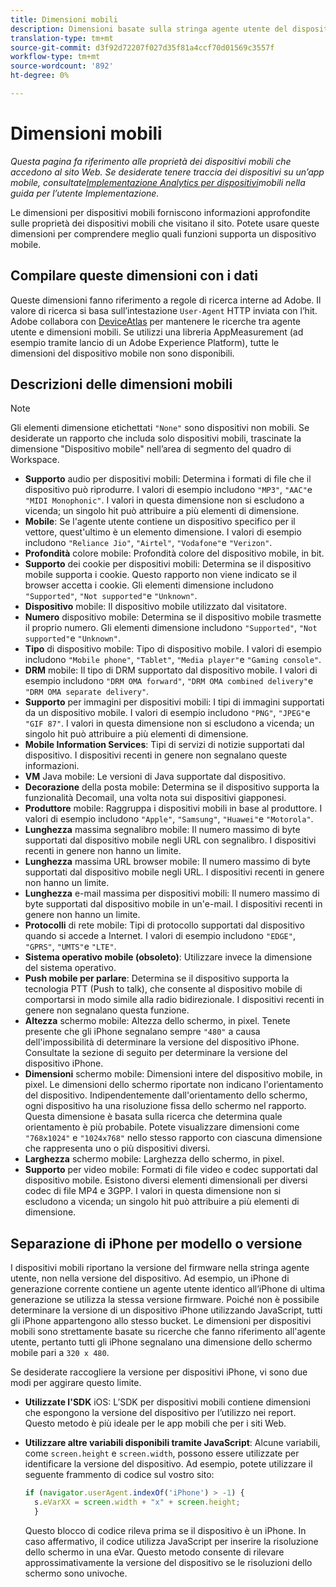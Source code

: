 ```yaml
---
title: Dimensioni mobili
description: Dimensioni basate sulla stringa agente utente del dispositivo.
translation-type: tm+mt
source-git-commit: d3f92d72207f027d35f81a4ccf70d01569c3557f
workflow-type: tm+mt
source-wordcount: '892'
ht-degree: 0%

---
```



# Dimensioni mobili

*Questa pagina fa riferimento alle proprietà dei dispositivi mobili che accedono al sito Web. Se desiderate tenere traccia dei dispositivi su un’app mobile, consultate[Implementazione  Analytics per dispositivi](/help/implement/mobile-device-sdk.md)mobili nella guida per l’utente Implementazione.*

Le dimensioni per dispositivi mobili forniscono informazioni approfondite sulle proprietà dei dispositivi mobili che visitano il sito. Potete usare queste dimensioni per comprendere meglio quali funzioni supporta un dispositivo mobile.

## Compilare queste dimensioni con i dati

Queste dimensioni fanno riferimento a regole di ricerca interne ad Adobe. Il valore di ricerca si basa sull’intestazione `User-Agent` HTTP inviata con l’hit. Adobe collabora con [DeviceAtlas](https://deviceatlas.com/) per mantenere le ricerche tra agente utente e dimensioni mobili. Se utilizzi una libreria AppMeasurement (ad esempio tramite  lancio di un Adobe Experience Platform), tutte le dimensioni del dispositivo mobile non sono disponibili.

## Descrizioni delle dimensioni mobili

>[!NOTE]
>
>Gli elementi dimensione etichettati `"None"` sono dispositivi non mobili. Se desiderate un rapporto che includa solo dispositivi mobili, trascinate la dimensione &quot;Dispositivo mobile&quot; nell’area di segmento del quadro di Workspace.

* **Supporto** audio per dispositivi mobili: Determina i formati di file che il dispositivo può riprodurre. I valori di esempio includono `"MP3"`, `"AAC"`e `"MIDI Monophonic"`. I valori in questa dimensione non si escludono a vicenda; un singolo hit può attribuire a più elementi di dimensione.
* **Mobile**: Se l&#39;agente utente contiene un dispositivo specifico per il vettore, quest&#39;ultimo è un elemento dimensione. I valori di esempio includono `"Reliance Jio"`, `"Airtel"`, `"Vodafone"`e `"Verizon"`.
* **Profondità** colore mobile: Profondità colore del dispositivo mobile, in bit.
* **Supporto** dei cookie per dispositivi mobili: Determina se il dispositivo mobile supporta i cookie. Questo rapporto non viene indicato se il browser accetta i cookie. Gli elementi dimensione includono `"Supported"`, `"Not supported"`e `"Unknown"`.
* **Dispositivo** mobile: Il dispositivo mobile utilizzato dal visitatore.
* **Numero** dispositivo mobile: Determina se il dispositivo mobile trasmette il proprio numero. Gli elementi dimensione includono `"Supported"`, `"Not supported"`e `"Unknown"`.
* **Tipo** di dispositivo mobile: Tipo di dispositivo mobile. I valori di esempio includono `"Mobile phone"`, `"Tablet"`, `"Media player"`e `"Gaming console"`.
* **DRM** mobile: Il tipo di DRM supportato dal dispositivo mobile. I valori di esempio includono `"DRM OMA forward"`, `"DRM OMA combined delivery"`e `"DRM OMA separate delivery"`.
* **Supporto** per immagini per dispositivi mobili: I tipi di immagini supportati da un dispositivo mobile. I valori di esempio includono `"PNG"`, `"JPEG"`e `"GIF 87"`. I valori in questa dimensione non si escludono a vicenda; un singolo hit può attribuire a più elementi di dimensione.
* **Mobile Information Services**: Tipi di servizi di notizie supportati dal dispositivo. I dispositivi recenti in genere non segnalano queste informazioni.
* **VM** Java mobile: Le versioni di Java supportate dal dispositivo.
* **Decorazione** della posta mobile: Determina se il dispositivo supporta la funzionalità Decomail, una volta nota sui dispositivi giapponesi.
* **Produttore** mobile: Raggruppa i dispositivi mobili in base al produttore. I valori di esempio includono `"Apple"`, `"Samsung"`, `"Huawei"`e `"Motorola"`.
* **Lunghezza** massima segnalibro mobile: Il numero massimo di byte supportati dal dispositivo mobile negli URL con segnalibro. I dispositivi recenti in genere non hanno un limite.
* **Lunghezza** massima URL browser mobile: Il numero massimo di byte supportati dal dispositivo mobile negli URL. I dispositivi recenti in genere non hanno un limite.
* **Lunghezza** e-mail massima per dispositivi mobili: Il numero massimo di byte supportati dal dispositivo mobile in un&#39;e-mail. I dispositivi recenti in genere non hanno un limite.
* **Protocolli** di rete mobile: Tipi di protocollo supportati dal dispositivo quando si accede a Internet. I valori di esempio includono `"EDGE"`, `"GPRS"`, `"UMTS"`e `"LTE"`.
* **Sistema operativo mobile (obsoleto)**: Utilizzare invece la dimensione del sistema [](operating-systems.md) operativo.
* **Push mobile per parlare**: Determina se il dispositivo supporta la tecnologia PTT (Push to talk), che consente al dispositivo mobile di comportarsi in modo simile alla radio bidirezionale. I dispositivi recenti in genere non segnalano questa funzione.
* **Altezza** schermo mobile: Altezza dello schermo, in pixel. Tenete presente che gli iPhone segnalano sempre `"480"` a causa dell&#39;impossibilità di determinare la versione del dispositivo iPhone. Consultate la sezione di seguito per determinare la versione del dispositivo iPhone.
* **Dimensioni** schermo mobile: Dimensioni intere del dispositivo mobile, in pixel. Le dimensioni dello schermo riportate non indicano l&#39;orientamento del dispositivo. Indipendentemente dall&#39;orientamento dello schermo, ogni dispositivo ha una risoluzione fissa dello schermo nel rapporto. Questa dimensione è basata sulla ricerca che determina quale orientamento è più probabile. Potete visualizzare dimensioni come `"768x1024"` e `"1024x768"` nello stesso rapporto con ciascuna dimensione che rappresenta uno o più dispositivi diversi.
* **Larghezza** schermo mobile: Larghezza dello schermo, in pixel.
* **Supporto** per video mobile: Formati di file video e codec supportati dal dispositivo mobile. Esistono diversi elementi dimensionali per diversi codec di file MP4 e 3GPP. I valori in questa dimensione non si escludono a vicenda; un singolo hit può attribuire a più elementi di dimensione.

## Separazione di iPhone per modello o versione

I dispositivi mobili riportano la versione del firmware nella stringa agente utente, non nella versione del dispositivo. Ad esempio, un iPhone di generazione corrente contiene un agente utente identico all’iPhone di ultima generazione se utilizza la stessa versione firmware. Poiché non è possibile determinare la versione di un dispositivo iPhone utilizzando JavaScript, tutti gli iPhone appartengono allo stesso bucket. Le dimensioni per dispositivi mobili sono strettamente basate su ricerche che fanno riferimento all&#39;agente utente, pertanto tutti gli iPhone segnalano una dimensione dello schermo mobile pari a `320 x 480`.

Se desiderate raccogliere la versione per dispositivi iPhone, vi sono due modi per aggirare questo limite.

* **Utilizzate l&#39;SDK** iOS: L’SDK per dispositivi mobili contiene dimensioni che espongono la versione del dispositivo per l’utilizzo nei report. Questo metodo è più ideale per le app mobili che per i siti Web.
* **Utilizzare altre variabili disponibili tramite JavaScript**: Alcune variabili, come `screen.height` e `screen.width`, possono essere utilizzate per identificare la versione del dispositivo. Ad esempio, potete utilizzare il seguente frammento di codice sul vostro sito:

   ```js
   if (navigator.userAgent.indexOf('iPhone') > -1) {
     s.eVarXX = screen.width + "x" + screen.height;
     }
   ```

   Questo blocco di codice rileva prima se il dispositivo è un iPhone. In caso affermativo, il codice utilizza JavaScript per inserire la risoluzione dello schermo in una eVar. Questo metodo consente di rilevare approssimativamente la versione del dispositivo se le risoluzioni dello schermo sono univoche.

